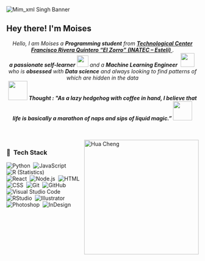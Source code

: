 ![Mim_xml Singh Banner](https://i.pinimg.com/1200x/72/16/47/7216479dc117b85a270f5e892b0f1459.jpg)

<h2>Hey there! I'm Moises</h2>

<p align="center">
  <em>
   Hello, I am Moises a <b>Programming student</b> from 
<a href="https://www.tecnacional.edu.ni/centro/centro-tecnologico-francisco-rivera-quintero/">
  <b>Technological Center Francisco Rivera Quintero “El Zorro” (INATEC – Estelí)</b>
</a>. <br>
<b>a passionate self-learner</b> 
<img src="https://media.tenor.com/WILOSfQPu-AAAAAm/my-melodoy.webp" width="30px"> 
and a <b>Machine Learning Engineer</b>&nbsp;
<img src="https://media.tenor.com/sUz9HU2JmzMAAAAm/cinnamoroll.webp" width="36px">&nbsp;<br>
who is <b>obsessed</b> with <b>Data science</b> and always looking to find patterns of which are hidden in the data
  </em> 
  <br>
  <img src="https://media.tenor.com/t_nQNJ-L8KUAAAAm/sleepy-bunny-lovely.webp" width="50" /> <b><i align="center">Thought : "As a lazy hedgehog with coffee in hand, I believe that life is basically a marathon of naps and sips of liquid magic.”</i></b> <img src="https://media.tenor.com/JVresgLJNtkAAAAm/borboletas-butterflies.webp" width="50" />
</p>
<br><br>



<img alt="Hua Cheng" width="300" heigth="400" src="https://pbs.twimg.com/media/GyL9mffWgAAk-_w?format=jpg&name=large" align="right"/>

### 🍓 &nbsp;Tech Stack

![Python](https://img.shields.io/badge/-Python-05122A?style=flat&logo=python)&nbsp;
![JavaScript](https://img.shields.io/badge/-JavaScript-05122A?style=flat&logo=javascript)&nbsp;
![R (Statistics)](https://img.shields.io/badge/-R-05122A?style=flat&logo=R&logoColor=276DC3)\
![React](https://img.shields.io/badge/-React-05122A?style=flat&logo=react)&nbsp;
![Node.js](https://img.shields.io/badge/-Node.js-05122A?style=flat&logo=node.js)&nbsp;
![HTML](https://img.shields.io/badge/-HTML-05122A?style=flat&logo=HTML5)&nbsp;
![CSS](https://img.shields.io/badge/-CSS-05122A?style=flat&logo=CSS3&logoColor=1572B6)&nbsp;
![Git](https://img.shields.io/badge/-Git-05122A?style=flat&logo=git)&nbsp;
![GitHub](https://img.shields.io/badge/-GitHub-05122A?style=flat&logo=github)&nbsp;
![Visual Studio Code](https://img.shields.io/badge/-Visual%20Studio%20Code-05122A?style=flat&logo=visual-studio-code&logoColor=007ACC)&nbsp;
![RStudio](https://img.shields.io/badge/-RStudio-05122A?style=flat&logo=rstudio)&nbsp;
![Illustrator](https://img.shields.io/badge/-Illustrator-05122A?style=flat&logo=adobe-illustrator)&nbsp;
![Photoshop](https://img.shields.io/badge/-Photoshop-05122A?style=flat&logo=adobe-photoshop)&nbsp;
![InDesign](https://img.shields.io/badge/-InDesign-05122A?style=flat&logo=adobe-indesign)


